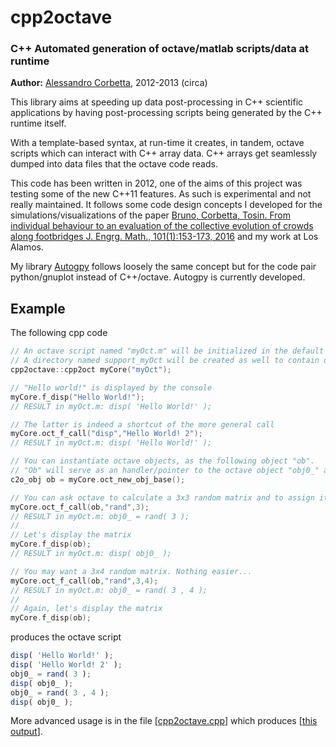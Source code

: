# cpp2octave
### C++ Automated generation of octave/matlab scripts/data at runtime 

**Author:** [Alessandro Corbetta](http://corbetta.phys.tue.nl), 2012-2013 (circa)

This library aims at speeding up data post-processing in C++ scientific applications by having post-processing scripts being generated by the C++ runtime itself.

With a template-based syntax, at run-time it creates, in tandem, octave scripts which can interact with C++ array data. C++ arrays get seamlessly dumped into data files that the octave code reads. 

This code has been written in 2012, one of the aims of this project was testing some of the new C++11 features. As such is experimental and not really maintained. It follows some code design concepts I developed for the simulations/visualizations of the paper [Bruno, Corbetta, Tosin. From individual behaviour to an evaluation of the collective evolution of crowds along footbridges
J. Engrg. Math., 101(1):153-173, 2016](http://link.springer.com/article/10.1007/s10665-016-9852-z) and my work at Los Alamos.

My library [Autogpy](https://github.com/acorbe/autogpy) follows loosely the same concept but for the code pair python/gnuplot instead of C++/octave. Autogpy is currently developed.


## Example

The following cpp code

```cpp
// An octave script named "myOct.m" will be initialized in the default path.
// A directory named support_myOct will be created as well to contain data and support files.
cpp2octave::cpp2oct myCore("myOct");

// "Hello world!" is displayed by the console
myCore.f_disp("Hello World!");
// RESULT in myOct.m: disp( 'Hello World!' );

// The latter is indeed a shortcut of the more general call
myCore.oct_f_call("disp","Hello World! 2");
// RESULT in myOct.m: disp( 'Hello World!' );

// You can instantiate octave objects, as the following object "ob".
// "Ob" will serve as an handler/pointer to the octave object "obj0_" automatically created. Indeed you don't need to consider "obj0_", in the cpp side you will use just "ob".
c2o_obj ob = myCore.oct_new_obj_base();

// You can ask octave to calculate a 3x3 random matrix and to assign it to the object handled by ob.
myCore.oct_f_call(ob,"rand",3);
// RESULT in myOct.m: obj0_ = rand( 3 );
//
// Let's display the matrix
myCore.f_disp(ob);
// RESULT in myOct.m: disp( obj0_ );

// You may want a 3x4 random matrix. Nothing easier...
myCore.oct_f_call(ob,"rand",3,4);
// RESULT in myOct.m: obj0_ = rand( 3 , 4 );
//
// Again, let's display the matrix
myCore.f_disp(ob);
```

produces the octave script
```octave
disp( 'Hello World!' );
disp( 'Hello World! 2' );
obj0_ = rand( 3 );
disp( obj0_ );
obj0_ = rand( 3 , 4 );
disp( obj0_ );
```

More advanced usage is in the file [[cpp2octave.cpp](cpp2octave.cpp)] which produces [[this output](example_output)].
